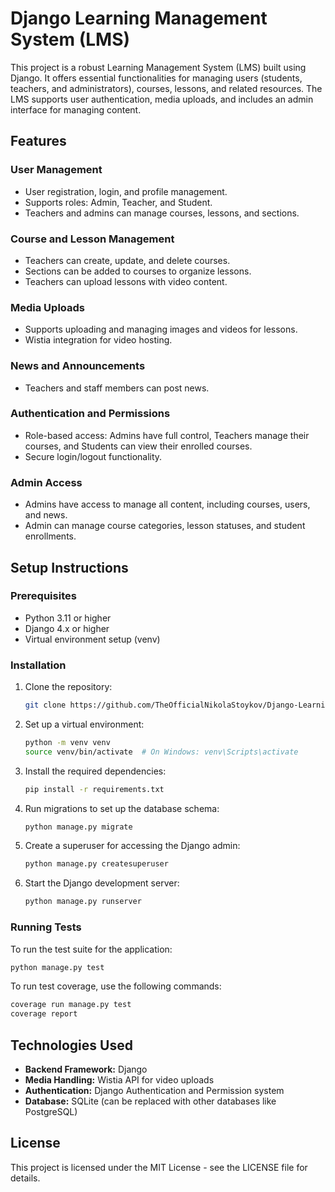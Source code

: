 # Django Learning Management System (LMS)

This project is a robust Learning Management System (LMS) built using Django. It offers essential functionalities for managing users (students, teachers, and administrators), courses, lessons, and related resources. The LMS supports user authentication, media uploads, and includes an admin interface for managing content.

## Features

### User Management
- User registration, login, and profile management.
- Supports roles: Admin, Teacher, and Student.
- Teachers and admins can manage courses, lessons, and sections.

### Course and Lesson Management
- Teachers can create, update, and delete courses.
- Sections can be added to courses to organize lessons.
- Teachers can upload lessons with video content.
  
### Media Uploads
- Supports uploading and managing images and videos for lessons.
- Wistia integration for video hosting.

### News and Announcements
- Teachers and staff members can post news.
  
### Authentication and Permissions
- Role-based access: Admins have full control, Teachers manage their courses, and Students can view their enrolled courses.
- Secure login/logout functionality.

### Admin Access
- Admins have access to manage all content, including courses, users, and news.
- Admin can manage course categories, lesson statuses, and student enrollments.

## Setup Instructions

### Prerequisites

- Python 3.11 or higher
- Django 4.x or higher
- Virtual environment setup (venv)

### Installation

1. Clone the repository:

    ```bash
    git clone https://github.com/TheOfficialNikolaStoykov/Django-LearningManagementSystem.git
    ```

2. Set up a virtual environment:

    ```bash
    python -m venv venv
    source venv/bin/activate  # On Windows: venv\Scripts\activate
    ```

3. Install the required dependencies:

    ```bash
    pip install -r requirements.txt
    ```

4. Run migrations to set up the database schema:

    ```bash
    python manage.py migrate
    ```

5. Create a superuser for accessing the Django admin:

    ```bash
    python manage.py createsuperuser
    ```

6. Start the Django development server:

    ```bash
    python manage.py runserver
    ```


### Running Tests

To run the test suite for the application:

```bash
python manage.py test
```

To run test coverage, use the following commands:

```bash
coverage run manage.py test
coverage report
```

## Technologies Used

- **Backend Framework:** Django
- **Media Handling:** Wistia API for video uploads
- **Authentication:** Django Authentication and Permission system
- **Database:** SQLite (can be replaced with other databases like PostgreSQL)

## License

This project is licensed under the MIT License - see the LICENSE file for details.
